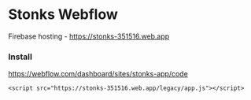 # Stonks Webflow

Firebase hosting - https://stonks-351516.web.app

### Install

https://webflow.com/dashboard/sites/stonks-app/code

`<script src="https://stonks-351516.web.app/legacy/app.js"></script>`
